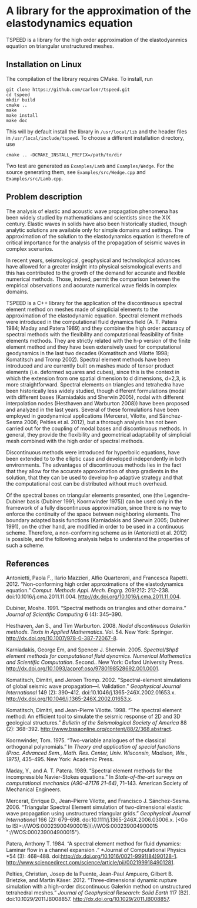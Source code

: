 A library for the approximation of the elastodynamics equation 
==============================================================

TSPEED is a library for the high order approximation of the elastodyanmics equation on triangular unstructured meshes.

Installation on Linux
---------------------
The compilation of the library requires CMake. To install, run

    git clone https://github.com/carlomr/tspeed.git  
    cd tspeed  
    mkdir build  
    cmake ..  
    make
    make install  
    make doc  

This will by default install the library in `/usr/local/lib` and the header files in `/usr/local/include/tspeed`. To choose a different installation directory, use

    cmake .. -DCMAKE_INSTALL_PREFIX=/path/to/dir

Two test are generated as `Examples/Lamb` and `Examples/Wedge`. For the source generating them, see `Examples/src/Wedge.cpp` and `Examples/src/Lamb.cpp`.

Problem description
-------------------
The analysis of elastic and acoustic wave propagation phenomena has been
widely studied by mathematicians and scientists since the XIX century.
Elastic waves in solids have also been historically studied, though
analytic solutions are available only for simple domains and settings.
The approximation of the solution to the elastodynamics equation is
therefore of critical importance for the analysis of the propagation of
seismic waves in complex scenarios.

In recent years, seismological, geophysical and technological advances
have allowed for a greater insight into physical seismological events
and this has contributed to the growth of the demand for accurate and
flexible numerical methods. Those, indeed, permit the comparison between
the empirical observations and accurate numerical wave fields in complex
domains.

TSPEED is a C++ library for the
application of the discontinuous spectral element method on meshes made
of simplicial elements to the approximation of the elastodynamic
equation. Spectral element methods were introduced in the computational
fluid dynamics field (A. T. Patera 1984; Maday and Patera 1989) and they
combine the high order accuracy of spectral methods with the flexibility
and computational feasibility of finite elements methods. They are
strictly related with the h-p version of the finite element method and
they have been extensively used for computational geodynamics in the
last two decades (Komatitsch and Vilotte 1998; Komatitsch and Tromp
2002). Spectral element methods have been introduced and are currently
built on mashes made of tensor product elements (i.e. deformed squares
and cubes), since this is the context in which the extension from one
spatial dimension to d dimensions, d=2,3, is more straightforward.
Spectral elements on triangles and tetrahedra have been historically
less widely studied, though different formulations (modal with different
bases (Karniadakis and Sherwin 2005), nodal with different interpolation
nodes (Hesthaven and Warburton 2008)) have been proposed and analyzed in
the last years. Several of these formulations have been employed in
geodynamical applications (Mercerat, Vilotte, and Sánchez-Sesma 2006;
Pelties et al. 2012), but a thorough analysis has not been carried out
for the coupling of modal bases and discontinuous methods. In general,
they provide the flexibility and geometrical adaptability of simplicial
mesh combined with the high order of spectral methods.

Discontinuous methods were introduced for hyperbolic equations, have
been extended to to the elliptic case and developed independently in
both environments. The advantages of discontinuous methods lies in the
fact that they allow for the accurate approximation of sharp gradients
in the solution, that they can be used to develop h-p adaptive strategy
and that the computational cost can be distributed without much
overhead.

Of the spectral bases on triangular elements presented, one (the
Legendre-Dubiner basis (Dubiner 1991; Koornwinder 1975)) can be used
only in the framework of a fully discontinuous approximation, since
there is no way to enforce the continuity of the space between
neighboring elements. The boundary adapted basis functions (Karniadakis
and Sherwin 2005; Dubiner 1991), on the other hand, are modified in
order to be used in a continuous scheme. Therefore, a non-conforming
scheme as in (Antonietti et al. 2012) is possible, and the following
analysis helps to understand the properties of such a scheme.

References
----------
Antonietti, Paola F., Ilario Mazzieri, Alfio Quarteroni, and Francesca
Rapetti. 2012. “Non-conforming high order approximations of the
elastodynamics equation.” *Comput. Methods Appl. Mech. Engrg.* 209/212:
212–238. doi:10.1016/j.cma.2011.11.004.
<http://dx.doi.org/10.1016/j.cma.2011.11.004>.

Dubiner, Moshe. 1991. “Spectral methods on triangles and other domains.”
*Journal of Scientific Computing* 6 (4): 345–390.

Hesthaven, Jan S., and Tim Warburton. 2008. *Nodal discontinuous
Galerkin methods*. *Texts in Applied Mathematics*. Vol. 54. New York:
Springer. <http://dx.doi.org/10.1007/978-0-387-72067-8>.

Karniadakis, George Em, and Spencer J. Sherwin. 2005. *Spectral/\$hp\$
element methods for computational fluid dynamics*. *Numerical
Mathematics and Scientific Computation*. Second.. New York: Oxford
University Press.
<http://dx.doi.org/10.1093/acprof:oso/9780198528692.001.0001>.

Komatitsch, Dimitri, and Jeroen Tromp. 2002. “Spectral-element
simulations of global seismic wave propagation—I. Validation.”
*Geophysical Journal International* 149 (2): 390–412.
doi:10.1046/j.1365-246X.2002.01653.x.
<http://dx.doi.org/10.1046/j.1365-246X.2002.01653.x>.

Komatitsch, Dimitri, and Jean-Pierre Vilotte. 1998. “The spectral
element method: An efficient tool to simulate the seismic response of 2D
and 3D geological structures.” *Bulletin of the Seismological Society of
America* 88 (2): 368–392.
<http://www.bssaonline.org/content/88/2/368.abstract>.

Koornwinder, Tom. 1975. “Two-variable analogues of the classical
orthogonal polynomials.” In *Theory and application of special functions
(Proc. Advanced Sem., Math. Res. Center, Univ. Wisconsin, Madison, Wis.,
1975)*, 435–495. New York: Academic Press.

Maday, Y., and A. T. Patera. 1989. “Spectral element methods for the
incompressible Navier-Stokes equations.” In *State-of-the-art surveys on
computational mechanics (A90-47176 21-64)*, 71–143. American Society of
Mechanical Engineers.

Mercerat, Enrique D., Jean–Pierre Vilotte, and Francisco J.
Sánchez-Sesma. 2006. “Triangular Spectral Element simulation of
two-dimensional elastic wave propagation using unstructured triangular
grids.” *Geophysical Journal International* 166 (2): 679–698.
doi:10.1111/j.1365-246X.2006.03006.x. [\<Go to
ISI\>://WOS:000239004900015](<Go to ISI>://WOS:000239004900015 "<Go to ISI>://WOS:000239004900015").

Patera, Anthony T. 1984. “A spectral element method for fluid dynamics:
Laminar flow in a channel expansion .” *Journal of Computational Physics
*54 (3): 468–488. doi:http://dx.doi.org/10.1016/0021-9991(84)90128-1.
<http://www.sciencedirect.com/science/article/pii/0021999184901281>.

Pelties, Christian, Josep de la Puente, Jean-Paul Ampuero, Gilbert B.
Brietzke, and Martin Käser. 2012. “Three-dimensional dynamic rupture
simulation with a high-order discontinuous Galerkin method on
unstructured tetrahedral meshes.” *Journal of Geophysical Research:
Solid Earth* 117 (B2). doi:10.1029/2011JB008857.
<http://dx.doi.org/10.1029/2011JB008857>.



